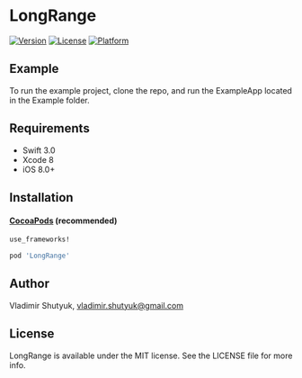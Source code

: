 # LongRange

[![Version](https://img.shields.io/cocoapods/v/LongRange.svg?style=flat)](http://cocoapods.org/pods/LongRange)
[![License](https://img.shields.io/cocoapods/l/LongRange.svg?style=flat)](http://cocoapods.org/pods/LongRange)
[![Platform](https://img.shields.io/cocoapods/p/LongRange.svg?style=flat)](http://cocoapods.org/pods/LongRange)

## Example

To run the example project, clone the repo, and run the ExampleApp located in the Example folder.

## Requirements

* Swift 3.0
* Xcode 8
* iOS 8.0+


## Installation

#### [CocoaPods](http://cocoapods.org) (recommended)

````ruby
use_frameworks!

pod 'LongRange'

````

## Author

Vladimir Shutyuk, vladimir.shutyuk@gmail.com

## License

LongRange is available under the MIT license. See the LICENSE file for more info.

